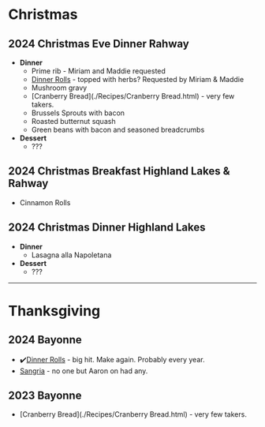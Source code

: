 # Christmas

## 2024 Christmas Eve Dinner Rahway

- **Dinner**
	- Prime rib - Miriam and Maddie requested
	- [Dinner Rolls](./Recipes/Sourdough/Sourdough%20Hawaiian%20Rolls.html) - topped with herbs? Requested by Miriam & Maddie
	- Mushroom gravy
	- [Cranberry Bread](./Recipes/Cranberry Bread.html) - very few takers.
	- Brussels Sprouts with bacon
	- Roasted butternut squash
	- Green beans with bacon and seasoned breadcrumbs
- **Dessert**
	- ???

## 2024 Christmas Breakfast Highland Lakes & Rahway

- Cinnamon Rolls

## 2024 Christmas Dinner Highland Lakes
- **Dinner**
	- Lasagna alla Napoletana 
- **Dessert**
	- ???

---

# Thanksgiving

## 2024 Bayonne
- ✔️[Dinner Rolls](./Recipes/Sourdough/Sourdough%20Hawaiian%20Rolls.html) - big hit. Make again. Probably every year.
- [Sangria](./Recipes/cocktails/Sangria.html) - no one but Aaron on had any.

## 2023 Bayonne
- [Cranberry Bread](./Recipes/Cranberry Bread.html) - very few takers.
